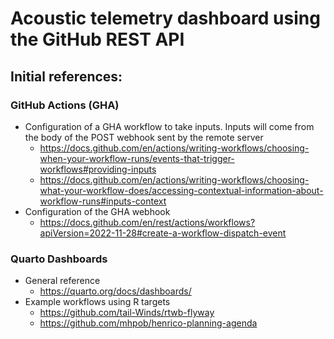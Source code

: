 # Acoustic telemetry dashboard using the GitHub REST API

## Initial references:

### GitHub Actions (GHA)

  - Configuration of a GHA workflow to take inputs. Inputs will come from the body of the POST webhook sent by the remote server
    - <https://docs.github.com/en/actions/writing-workflows/choosing-when-your-workflow-runs/events-that-trigger-workflows#providing-inputs>
    - <https://docs.github.com/en/actions/writing-workflows/choosing-what-your-workflow-does/accessing-contextual-information-about-workflow-runs#inputs-context>
  - Configuration of the GHA webhook
    - <https://docs.github.com/en/rest/actions/workflows?apiVersion=2022-11-28#create-a-workflow-dispatch-event>

### Quarto Dashboards

  - General reference
      - <https://quarto.org/docs/dashboards/>
  - Example workflows using R targets
      - <https://github.com/tail-Winds/rtwb-flyway>
      - <https://github.com/mhpob/henrico-planning-agenda>
